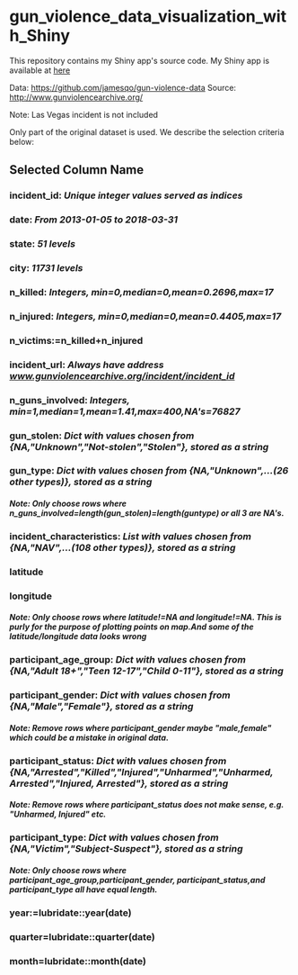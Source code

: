 # gun_violence_data_visualization_with_Shiny

This repository contains my Shiny app's source code.
My Shiny app is available at [here](https://fangyeshi.shinyapps.io/gun_violence_data_visualization_with_Shiny/)

Data: https://github.com/jamesqo/gun-violence-data
Source: http://www.gunviolencearchive.org/

Note: Las Vegas incident is not included

Only part of the original dataset is used.
We describe the selection criteria below:

## Selected Column Name

### **incident_id:** *Unique integer values served as indices*
### **date:**	*From 2013-01-05 to 2018-03-31*			
### **state:** *51 levels*						
### **city:**	*11731 levels*
### **n_killed:**	*Integers, min=0,median=0,mean=0.2696,max=17*
### **n_injured:** *Integers, min=0,median=0,mean=0.4405,max=17*
### **n_victims:=n_killed+n_injured**
### **incident_url:** *Always have address www.gunviolencearchive.org/incident/incident_id*
### **n_guns_involved:** *Integers, min=1,median=1,mean=1.41,max=400,NA's=76827*
### **gun_stolen:** *Dict with values chosen from {NA,"Unknown","Not-stolen","Stolen"}, stored as a string*
### **gun_type:**	*Dict with values chosen from {NA,"Unknown",...(26 other types)}, stored as a string*
#### ***Note: Only choose rows where n_guns_involved=length(gun_stolen)=length(guntype) or all 3 are NA's.***
### **incident_characteristics:** *List with values chosen from {NA,"NAV",...(108 other types)}, stored as a string*
### **latitude**											              
### **longitude**
#### ***Note: Only choose rows where latitude!=NA and longitude!=NA. This is purly for the purpose of plotting points on map.And some of the latitude/longitude data looks wrong*** 
### **participant_age_group:** *Dict with values chosen from {NA,"Adult 18+","Teen 12-17","Child 0-11"}, stored as a string*
### **participant_gender:** *Dict with values chosen from {NA,"Male","Female"}, stored as a string*
#### ***Note: Remove rows where participant_gender maybe "male,female" which could be a mistake in original data.***
### **participant_status:** *Dict with values chosen from {NA,"Arrested","Killed","Injured","Unharmed","Unharmed,        Arrested","Injured, Arrested"}, stored as a string*    
#### ***Note: Remove rows where participant_status does not make sense, e.g. "Unharmed, Injured" etc.***
### **participant_type:** *Dict with values chosen from {NA,"Victim","Subject-Suspect"}, stored as a string*
#### ***Note: Only choose rows where participant_age_group,participant_gender,                                             participant_status,and participant_type all have equal length.***
### **year:=lubridate::year(date)**                             
### **quarter=lubridate::quarter(date)**
### **month=lubridate::month(date)**                           


